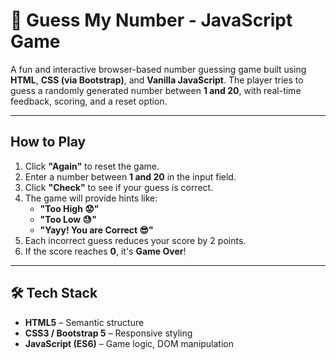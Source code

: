 # 🎯 Guess My Number - JavaScript Game

A fun and interactive browser-based number guessing game built using **HTML**, **CSS (via Bootstrap)**, and **Vanilla JavaScript**. The player tries to guess a randomly generated number between **1 and 20**, with real-time feedback, scoring, and a reset option.


---

##  How to Play

1. Click **"Again"** to reset the game.
2. Enter a number between **1 and 20** in the input field.
3. Click **"Check"** to see if your guess is correct.
4. The game will provide hints like:
   - **"Too High 😟"**
   - **"Too Low 😓"**
   - **"Yayy! You are Correct 😎"**
5. Each incorrect guess reduces your score by 2 points.
6. If the score reaches **0**, it's **Game Over**!

---

## 🛠 Tech Stack

- **HTML5** – Semantic structure
- **CSS3 / Bootstrap 5** – Responsive styling
- **JavaScript (ES6)** – Game logic, DOM manipulation



